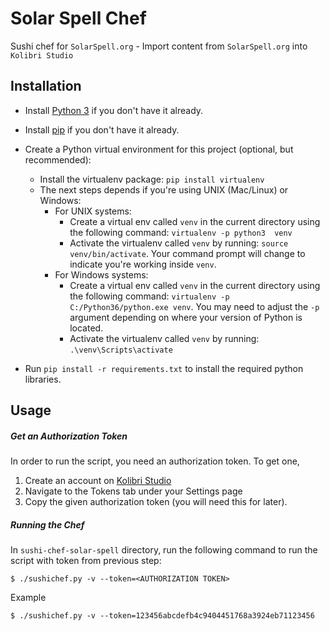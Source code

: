 # Solar Spell Chef

Sushi chef for `SolarSpell.org` - Import content from `SolarSpell.org` into `Kolibri Studio`


## Installation

* Install [Python 3](https://www.python.org/downloads/) if you don't have it already.

* Install [pip](https://pypi.python.org/pypi/pip) if you don't have it already.

* Create a Python virtual environment for this project (optional, but recommended):
   * Install the virtualenv package: `pip install virtualenv`
   * The next steps depends if you're using UNIX (Mac/Linux) or Windows:
      * For UNIX systems:
         * Create a virtual env called `venv` in the current directory using the
           following command: `virtualenv -p python3  venv`
         * Activate the virtualenv called `venv` by running: `source venv/bin/activate`.
           Your command prompt will change to indicate you're working inside `venv`.
      * For Windows systems:
         * Create a virtual env called `venv` in the current directory using the
           following command: `virtualenv -p C:/Python36/python.exe venv`.
           You may need to adjust the `-p` argument depending on where your version
           of Python is located.
         * Activate the virtualenv called `venv` by running: `.\venv\Scripts\activate`

* Run `pip install -r requirements.txt` to install the required python libraries.

  
## Usage
##### Get an Authorization Token
In order to run the script, you need an authorization token. To get one, 
  1. Create an account on [Kolibri Studio](https://contentworkshop.learningequality.org/)
  2. Navigate to the Tokens tab under your Settings page
  3. Copy the given authorization token (you will need this for later).

##### Running the Chef
In `sushi-chef-solar-spell` directory, run the following command to run the script with token from previous step:
```
$ ./sushichef.py -v --token=<AUTHORIZATION TOKEN>

```

Example
```
$ ./sushichef.py -v --token=123456abcdefb4c9404451768a3924eb71123456
```


